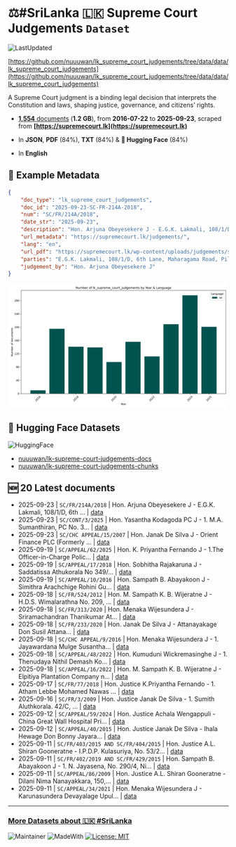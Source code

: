 # ⚖️#SriLanka 🇱🇰 Supreme Court Judgements `Dataset`

![LastUpdated](https://img.shields.io/badge/last_updated-2025--09--24_03:12:30-green)

[https://github.com/nuuuwan/lk_supreme_court_judgements/tree/data/data/lk_supreme_court_judgements](https://github.com/nuuuwan/lk_supreme_court_judgements/tree/data/data/lk_supreme_court_judgements)

A Supreme Court judgment is a binding legal decision that interprets the Constitution and laws, shaping justice, governance, and citizens’ rights.

- [**1,554** documents](https://github.com/nuuuwan/lk_supreme_court_judgements/tree/data/data/lk_supreme_court_judgements) (**1.2 GB**), from **2016-07-22** to **2025-09-23**, scraped from **[https://supremecourt.lk](https://supremecourt.lk)**

- In **JSON**, **PDF** (84%), **TXT** (84%) & **🤗 Hugging Face** (84%)

- In **English**

## 📝 Example Metadata

```json
{
    "doc_type": "lk_supreme_court_judgements",
    "doc_id": "2025-09-23-SC-FR-214A-2018",
    "num": "SC/FR/214A/2018",
    "date_str": "2025-09-23",
    "description": "Hon. Arjuna Obeyesekere J - E.G.K. Lakmali, 108/1/D, 6th ...",
    "url_metadata": "https://supremecourt.lk/judgements/",
    "lang": "en",
    "url_pdf": "https://supremecourt.lk/wp-content/uploads/judgements/sc_fr_214A_2018.pdf",
    "parties": "E.G.K. Lakmali, 108/1/D, 6th Lane, Maharagama Road, Piliyandala. PETITIONER - Vs - 1. Ceylon Petroleum Corporation. 2. W.S. Perera, Director, Ceylon Petroleum Corporation. 3. U.H.M.P. Dayaratne, Deputy Manager- Human Resources, Ceylon Petroleum Corporation. 4. R.A.T.I. Ranasinghe, Manager \u2013 Internal Audit, Ceylon Petroleum Corporation. 1st \u2013 4th Respondents at No. 609, Danister De Silva Mawatha, Colombo 9. 5. W.V.S.A. Fonseka, Chief Accountant, Ministry of Petroleum Resources Development, No. 80, Sir Earnest de Silva Mawatha, Colombo 7. 6. D.P.S. Wickramanayaka 7. N. Amarasinghe 8. C.W.H. Fonseka 9. A.A.S.C. Adikari 10. G.D.R.H. Pushpamala 11. N.G.A. Shanthi 6th to 11th Respondents at Ceylon Petroleum Corporation, No. 609, Danister De Silva Mawatha, Colombo 9. 12. Attorney General, Attorney General\u2019s Department, Colombo 12. RESPONDENTS\n\nView More",
    "judgement_by": "Hon. Arjuna Obeyesekere J"
}
```

![Chart](https://raw.githubusercontent.com/nuuuwan/lk_supreme_court_judgements/refs/heads/data/data/lk_supreme_court_judgements/docs_by_year_and_lang.png)

## 🤗 Hugging Face Datasets

![HuggingFace](https://img.shields.io/badge/-HuggingFace-FDEE21?style=for-the-badge&logo=HuggingFace)

- [nuuuwan/lk-supreme-court-judgements-docs](https://huggingface.co/datasets/nuuuwan/lk-supreme-court-judgements-docs)
- [nuuuwan/lk-supreme-court-judgements-chunks](https://huggingface.co/datasets/nuuuwan/lk-supreme-court-judgements-chunks)

## 🆕 20 Latest documents

- 2025-09-23 | `SC/FR/214A/2018` | Hon. Arjuna Obeyesekere J - E.G.K. Lakmali, 108/1/D, 6th ... | [data](https://github.com/nuuuwan/lk_supreme_court_judgements/tree/data/data/lk_supreme_court_judgements/2020s/2025/2025-09-23-SC-FR-214A-2018)
- 2025-09-23 | `SC/CONT/3/2025` | Hon. Yasantha Kodagoda PC J - 1. M.A. Sumanthiran, PC No. 3... | [data](https://github.com/nuuuwan/lk_supreme_court_judgements/tree/data/data/lk_supreme_court_judgements/2020s/2025/2025-09-23-SC-CONT-3-2025)
- 2025-09-23 | `SC/CHC APPEAL/15/2007` | Hon. Janak De Silva J - Orient Finance PLC (Formerly ... | [data](https://github.com/nuuuwan/lk_supreme_court_judgements/tree/data/data/lk_supreme_court_judgements/2020s/2025/2025-09-23-SC-CHC-APPEAL-15-2007)
- 2025-09-19 | `SC/APPEAL/62/2025` | Hon. K. Priyantha Fernando J - 1.The Officer-in-Charge Polic... | [data](https://github.com/nuuuwan/lk_supreme_court_judgements/tree/data/data/lk_supreme_court_judgements/2020s/2025/2025-09-19-SC-APPEAL-62-2025)
- 2025-09-19 | `SC/APPEAL/17/2018` | Hon. Sobhitha Rajakaruna J - Saddatissa Athukorala No 349/... | [data](https://github.com/nuuuwan/lk_supreme_court_judgements/tree/data/data/lk_supreme_court_judgements/2020s/2025/2025-09-19-SC-APPEAL-17-2018)
- 2025-09-19 | `SC/APPEAL/10/2016` | Hon. Sampath B. Abayakoon J - Simithra Arachchige Rohini Gu... | [data](https://github.com/nuuuwan/lk_supreme_court_judgements/tree/data/data/lk_supreme_court_judgements/2020s/2025/2025-09-19-SC-APPEAL-10-2016)
- 2025-09-18 | `SC/FR/524/2012` | Hon. M. Sampath K. B. Wijeratne J - H.D.S. Wimalarathna No. 209, ... | [data](https://github.com/nuuuwan/lk_supreme_court_judgements/tree/data/data/lk_supreme_court_judgements/2020s/2025/2025-09-18-SC-FR-524-2012)
- 2025-09-18 | `SC/FR/313/2020` | Hon. Menaka Wijesundera J - Sriramachandran Thanikumar At... | [data](https://github.com/nuuuwan/lk_supreme_court_judgements/tree/data/data/lk_supreme_court_judgements/2020s/2025/2025-09-18-SC-FR-313-2020)
- 2025-09-18 | `SC/FR/233/2020` | Hon. Janak De Silva J - Attanayakage Don Susil Attana... | [data](https://github.com/nuuuwan/lk_supreme_court_judgements/tree/data/data/lk_supreme_court_judgements/2020s/2025/2025-09-18-SC-FR-233-2020)
- 2025-09-18 | `SC/CHC APPEAL/9/2016` | Hon. Menaka Wijesundera J - 1. Jayawardana Mulge Susantha... | [data](https://github.com/nuuuwan/lk_supreme_court_judgements/tree/data/data/lk_supreme_court_judgements/2020s/2025/2025-09-18-SC-CHC-APPEAL-9-2016)
- 2025-09-18 | `SC/APPEAL/48/2022` | Hon. Kumuduni Wickremasinghe J - 1. Thenudaya Nithil Demash Ko... | [data](https://github.com/nuuuwan/lk_supreme_court_judgements/tree/data/data/lk_supreme_court_judgements/2020s/2025/2025-09-18-SC-APPEAL-48-2022)
- 2025-09-18 | `SC/APPEAL/16/2022` | Hon. M. Sampath K. B. Wijeratne J - Elpitiya Plantation Company n... | [data](https://github.com/nuuuwan/lk_supreme_court_judgements/tree/data/data/lk_supreme_court_judgements/2020s/2025/2025-09-18-SC-APPEAL-16-2022)
- 2025-09-17 | `SC/FR/77/2018` | Hon. Justice K.Priyantha Fernando - 1. Atham Lebbe Mohamed Nawas ... | [data](https://github.com/nuuuwan/lk_supreme_court_judgements/tree/data/data/lk_supreme_court_judgements/2020s/2025/2025-09-17-SC-FR-77-2018)
- 2025-09-16 | `SC/FR/3/2009` | Hon. Justice Janak De Silva - 1. Sumith Aluthkorala. 42/C, ... | [data](https://github.com/nuuuwan/lk_supreme_court_judgements/tree/data/data/lk_supreme_court_judgements/2020s/2025/2025-09-16-SC-FR-3-2009)
- 2025-09-12 | `SC/APPEAL/59/2024` | Hon. Justice Achala Wengappuli - China Great Wall Hospital Pri... | [data](https://github.com/nuuuwan/lk_supreme_court_judgements/tree/data/data/lk_supreme_court_judgements/2020s/2025/2025-09-12-SC-APPEAL-59-2024)
- 2025-09-12 | `SC/APPEAL/40/2015` | Hon. Justice Janak De Silva - Ihala Hewage Don Bonny Jayara... | [data](https://github.com/nuuuwan/lk_supreme_court_judgements/tree/data/data/lk_supreme_court_judgements/2020s/2025/2025-09-12-SC-APPEAL-40-2015)
- 2025-09-11 | `SC/FR/403/2015 AND SC/FR/404/2015` | Hon. Justice A.L. Shiran Gooneratne - I.P.D.P. Kulasuriya, No. 53/2... | [data](https://github.com/nuuuwan/lk_supreme_court_judgements/tree/data/data/lk_supreme_court_judgements/2020s/2025/2025-09-11-SC-FR-403-2015-AND-SC-F-6d6cc413)
- 2025-09-11 | `SC/FR/402/2019 AND SC/FR/429/2015` | Hon. Sampath B. Abayakoon J - 1. N. Jayasena, No. 290/4, Ni... | [data](https://github.com/nuuuwan/lk_supreme_court_judgements/tree/data/data/lk_supreme_court_judgements/2020s/2025/2025-09-11-SC-FR-402-2019-AND-SC-F-0b1269f2)
- 2025-09-11 | `SC/APPEAL/86/2009` | Hon. Justice A.L. Shiran Gooneratne - Dilani Nima Nanayakkara, 150,... | [data](https://github.com/nuuuwan/lk_supreme_court_judgements/tree/data/data/lk_supreme_court_judgements/2020s/2025/2025-09-11-SC-APPEAL-86-2009)
- 2025-09-11 | `SC/APPEAL/34/2021` | Hon. Menaka Wijesundera J - Karunasundera Devayalage Upul... | [data](https://github.com/nuuuwan/lk_supreme_court_judgements/tree/data/data/lk_supreme_court_judgements/2020s/2025/2025-09-11-SC-APPEAL-34-2021)

---

### [More Datasets about 🇱🇰 #SriLanka](https://github.com/nuuuwan/lk_datasets)

![Maintainer](https://img.shields.io/badge/maintainer-nuuuwan-red)
![MadeWith](https://img.shields.io/badge/made_with-python-blue)
[![License: MIT](https://img.shields.io/badge/License-MIT-yellow.svg)](https://opensource.org/licenses/MIT)
